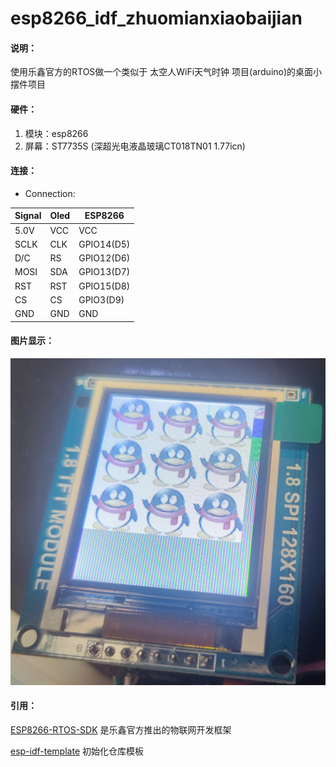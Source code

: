 # esp8266_idf_zhuomianxiaobaijian

#### 说明：

使用乐鑫官方的RTOS做一个类似于 太空人WiFi天气时钟 项目(arduino)的桌面小摆件项目

#### 硬件：

1. 模块：esp8266
2. 屏幕：ST7735S  (深超光电液晶玻璃CT018TN01 1.77icn)

#### 连接：
* Connection:  

| Signal    | Oled   | ESP8266    |
|-----------|--------|--------    |
| 5.0V      | VCC    | VCC        |
| SCLK      | CLK    | GPIO14(D5) |
| D/C       | RS     | GPIO12(D6) |
| MOSI      | SDA    | GPIO13(D7) |
| RST       | RST    | GPIO15(D8) |
| CS        | CS     | GPIO3(D9)  |
| GND       | GND    | GND        |

#### 图片显示：
![QQ](./img/Screenshot_1.png)

#### 引用：

[ESP8266-RTOS-SDK](https://github.com/espressif/ESP8266_RTOS_SDK/tree/master) 是乐鑫官方推出的物联网开发框架

[esp-idf-template](https://github.com/espressif/esp-idf-template) 初始化仓库模板
